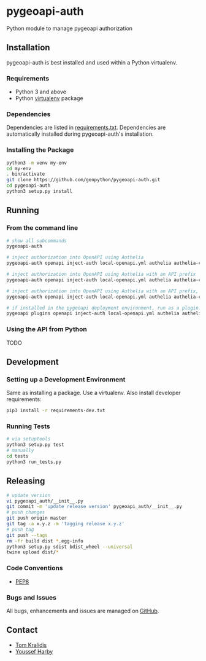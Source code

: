 # pygeoapi-auth

Python module to manage pygeoapi authorization

## Installation

pygeoapi-auth is best installed and used within a Python virtualenv.

### Requirements

* Python 3 and above
* Python [virtualenv](https://virtualenv.pypa.io) package

### Dependencies

Dependencies are listed in [requirements.txt](requirements.txt). Dependencies
are automatically installed during pygeoapi-auth's installation.

### Installing the Package

```bash
python3 -m venv my-env
cd my-env
. bin/activate
git clone https://github.com/geopython/pygeoapi-auth.git
cd pygeoapi-auth
python3 setup.py install
```

## Running

### From the command line

```bash
# show all subcommands
pygeoapi-auth

# inject authorization into OpenAPI using Authelia
pygeoapi-auth openapi inject-auth local-openapi.yml authelia authelia-conf.yml

# inject authorization into OpenAPI using Authelia with an API prefix
pygeoapi-auth openapi inject-auth local-openapi.yml authelia authelia-conf.yml --api-prefix api 

# inject authorization into OpenAPI using Authelia with an API prefix, writing to file
pygeoapi-auth openapi inject-auth local-openapi.yml authelia authelia-conf.yml --api-prefix api --output-file openapi-auth.yml

# if installed in the pygeoapi deployment environment, run as a plugin!
pygeoapi plugins openapi inject-auth local-openapi.yml authelia authelia-conf.yml --api-prefix api --output-file openapi-auth.yml
```

### Using the API from Python

TODO

## Development

### Setting up a Development Environment

Same as installing a package.  Use a virtualenv.  Also install developer
requirements:

```bash
pip3 install -r requirements-dev.txt
```

### Running Tests

```bash
# via setuptools
python3 setup.py test
# manually
cd tests
python3 run_tests.py
```

## Releasing

```bash
# update version
vi pygeoapi_auth/__init__.py
git commit -m 'update release version' pygeoapi_auth/__init__.py
# push changes
git push origin master
git tag -a x.y.z -m 'tagging release x.y.z'
# push tag
git push --tags
rm -fr build dist *.egg-info
python3 setup.py sdist bdist_wheel --universal
twine upload dist/*
```

### Code Conventions

* [PEP8](https://www.python.org/dev/peps/pep-0008)

### Bugs and Issues

All bugs, enhancements and issues are managed on [GitHub](https://github.com/geopython/pygeoapi-auth/issues).

## Contact

* [Tom Kralidis](https://github.com/tomkralidis)
* [Youssef Harby](https://github.com/Youssef-Harby)
